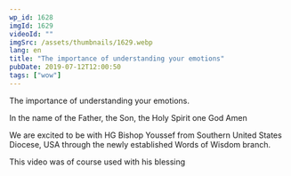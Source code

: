 ```yaml
---
wp_id: 1628
imgId: 1629
videoId: ""
imgSrc: /assets/thumbnails/1629.webp
lang: en
title: "The importance of understanding your emotions"
pubDate: 2019-07-12T12:00:50
tags: ["wow"]
---
```


<p>The importance of understanding your emotions.</p>
<p>In the name of the Father, the Son, the Holy Spirit one God Amen</p>
<p>We are excited to be with HG Bishop Youssef from Southern United States Diocese, USA through the newly established Words of Wisdom branch.</p>
<p>This video was of course used with his blessing</p>
